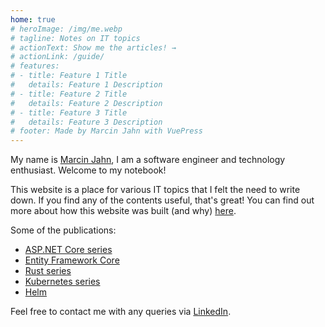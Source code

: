 ```yaml
---
home: true
# heroImage: /img/me.webp
# tagline: Notes on IT topics
# actionText: Show me the articles! →
# actionLink: /guide/
# features:
# - title: Feature 1 Title
#   details: Feature 1 Description
# - title: Feature 2 Title
#   details: Feature 2 Description
# - title: Feature 3 Title
#   details: Feature 3 Description
# footer: Made by Marcin Jahn with VuePress
---
```


My name is [Marcin Jahn](/meta/who-am-i.md), I am a software engineer and
technology enthusiast. Welcome to my notebook!

This website is a place for various IT topics that I felt the need to write
down. If you find any of the contents useful, that's great! You can find
out more about how this website was built (and why)
[here](/meta/this-website.md).

Some of the publications:

- [ASP.NET
Core
series](/programming/dotnet/asp-net-core/overview.md)
- [Entity Framework Core](/programming/dotnet/entity-framework-core/)
- [Rust series](/programming/rust/overview.md)
- [Kubernetes
series](/technologies/kubernetes/meaning.md)
- [Helm](/technologies/kubernetes/helm.md)

Feel free to contact me with any queries via <a
href="https://www.linkedin.com/in/marcin-jahn-63a9b915b/?locale=en_US">LinkedIn</a>.